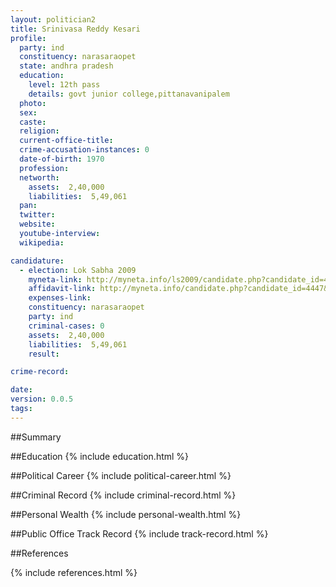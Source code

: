 ```yaml
---
layout: politician2
title: Srinivasa Reddy Kesari
profile: 
  party: ind
  constituency: narasaraopet
  state: andhra pradesh
  education: 
    level: 12th pass
    details: govt junior college,pittanavanipalem
  photo: 
  sex: 
  caste: 
  religion: 
  current-office-title: 
  crime-accusation-instances: 0
  date-of-birth: 1970
  profession: 
  networth: 
    assets:  2,40,000
    liabilities:  5,49,061
  pan: 
  twitter: 
  website: 
  youtube-interview: 
  wikipedia: 

candidature: 
  - election: Lok Sabha 2009
    myneta-link: http://myneta.info/ls2009/candidate.php?candidate_id=4447
    affidavit-link: http://myneta.info/candidate.php?candidate_id=4447&scan=original
    expenses-link: 
    constituency: narasaraopet 
    party: ind
    criminal-cases: 0
    assets:  2,40,000
    liabilities:  5,49,061
    result:  

crime-record: 

date: 
version: 0.0.5
tags: 
---
```

##Summary


##Education
{% include education.html %}


##Political Career
{% include political-career.html %}


##Criminal Record
{% include criminal-record.html %}


##Personal Wealth
{% include personal-wealth.html %}


##Public Office Track Record
{% include track-record.html %}


##References


{% include references.html %}